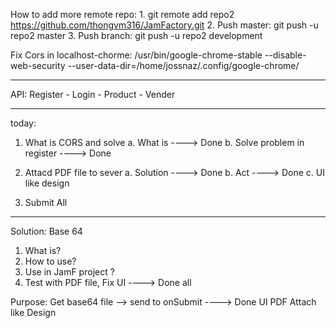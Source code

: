 How to add more remote repo:
    1. git remote add repo2 https://github.com/thongvm316/JamFactory.git
    2. Push master: git push -u repo2 master
    3. Push branch: git push -u repo2 development

Fix Cors in localhost-chorme: 
/usr/bin/google-chrome-stable --disable-web-security --user-data-dir=/home/jossnaz/.config/google-chrome/

---------------------------------------------------------
API: Register - Login - Product - Vender

----
today:
1. What is CORS and solve
    a. What is ----> Done
    b. Solve problem in register ----> Done

2. Attacd PDF file to sever
    a. Solution ----> Done
    b. Act ----> Done
    c. UI like design

3. Submit All

-------
Solution: Base 64
1. What is?
2. How to use?
3. Use in JamF project ?
4. Test with PDF file, Fix UI
----> Done all

Purpose: Get base64 file --> send to onSubmit ----> Done
UI PDF Attach like Design